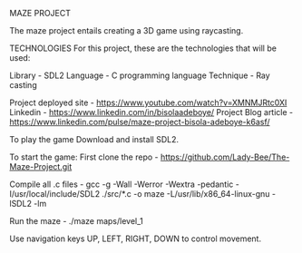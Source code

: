 MAZE PROJECT

The maze project entails creating a 3D game using raycasting.

TECHNOLOGIES
For this project, these are the technologies that will be used:

Library - SDL2
Language - C programming language
Technique - Ray casting

Project deployed site - https://www.youtube.com/watch?v=XMNMJRtc0XI 
Linkedin - https://www.linkedin.com/in/bisolaadeboye/ 
Project Blog article - https://www.linkedin.com/pulse/maze-project-bisola-adeboye-k6asf/ 

To play the game
Download and install SDL2.


To start the game: 
First clone the repo - https://github.com/Lady-Bee/The-Maze-Project.git

Compile all .c files - gcc -g -Wall -Werror -Wextra -pedantic -I/usr/local/include/SDL2 ./src/*.c -o maze -L/usr/lib/x86_64-linux-gnu -lSDL2 -lm

Run the maze - ./maze maps/level_1

Use navigation keys UP, LEFT, RIGHT, DOWN to control movement.



